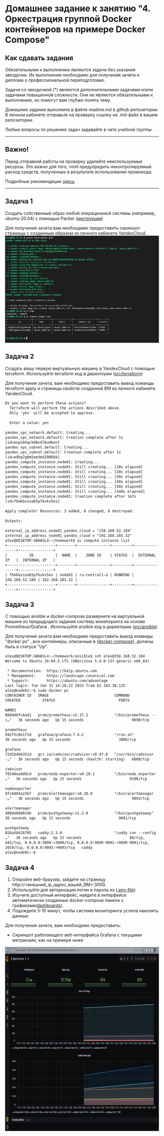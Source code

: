 # Домашнее задание к занятию "4. Оркестрация группой Docker контейнеров на примере Docker Compose"

## Как сдавать задания

Обязательными к выполнению являются задачи без указания звездочки. Их выполнение необходимо для получения зачета и диплома о профессиональной переподготовке.

Задачи со звездочкой (*) являются дополнительными задачами и/или задачами повышенной сложности. Они не являются обязательными к выполнению, но помогут вам глубже понять тему.

Домашнее задание выполните в файле readme.md в github репозитории. В личном кабинете отправьте на проверку ссылку на .md-файл в вашем репозитории.

Любые вопросы по решению задач задавайте в чате учебной группы.

---


## Важно!

Перед отправкой работы на проверку удаляйте неиспользуемые ресурсы.
Это важно для того, чтоб предупредить неконтролируемый расход средств, полученных в результате использования промокода.

Подробные рекомендации [здесь](https://github.com/netology-code/virt-homeworks/blob/virt-11/r/README.md)

---

## Задача 1

Создать собственный образ  любой операционной системы (например, ubuntu-20.04) с помощью Packer ([инструкция](https://cloud.yandex.ru/docs/tutorials/infrastructure-management/packer-quickstart))

Для получения зачета вам необходимо предоставить скриншот страницы с созданным образом из личного кабинета YandexCloud.
![image](https://github.com/AllexxB/netology-homework/blob/master/pic/05-virt-04-docker-compose1.PNG)
## Задача 2

Создать вашу первую виртуальную машину в YandexCloud с помощью terraform. 
Используйте terraform код в директории ([src/terraform](https://github.com/netology-group/virt-homeworks/tree/virt-11/05-virt-04-docker-compose/src/terraform))

Для получения зачета, вам необходимо предоставить вывод команды terraform apply и страницы свойств созданной ВМ из личного кабинета YandexCloud.
```shell
Do you want to perform these actions?
  Terraform will perform the actions described above.
  Only 'yes' will be accepted to approve.

  Enter a value: yes

yandex_vpc_network.default: Creating...
yandex_vpc_network.default: Creation complete after 1s [id=enpibhqck08n4lbumben]
yandex_vpc_subnet.default: Creating...
yandex_vpc_subnet.default: Creation complete after 1s [id=e9bq7g8m5em3m42906kk]
yandex_compute_instance.node01: Creating...
yandex_compute_instance.node01: Still creating... [10s elapsed]
yandex_compute_instance.node01: Still creating... [20s elapsed]
yandex_compute_instance.node01: Still creating... [30s elapsed]
yandex_compute_instance.node01: Still creating... [40s elapsed]
yandex_compute_instance.node01: Still creating... [50s elapsed]
yandex_compute_instance.node01: Still creating... [1m0s elapsed]
yandex_compute_instance.node01: Creation complete after 1m7s [id=fhmkbssoa65p7kvks5es]

Apply complete! Resources: 3 added, 0 changed, 0 destroyed.

Outputs:

external_ip_address_node01_yandex_cloud = "158.160.52.184"
internal_ip_address_node01_yandex_cloud = "192.168.101.32"
alex@DESKTOP-SBHASL4:~/homework$ yc compute instance list
+----------------------+--------+---------------+---------+----------------+----------------+
|          ID          |  NAME  |    ZONE ID    | STATUS  |  EXTERNAL IP   |  INTERNAL IP   |
+----------------------+--------+---------------+---------+----------------+----------------+
| fhmkbssoa65p7kvks5es | node01 | ru-central1-a | RUNNING | 158.160.52.184 | 192.168.101.32 |
+----------------------+--------+---------------+---------+----------------+----------------+
```
## Задача 3

С помощью ansible и docker-compose разверните на виртуальной машине из предыдущего задания систему мониторинга на основе Prometheus/Grafana .
Используйте ansible код в директории ([src/ansible](https://github.com/netology-group/virt-homeworks/tree/virt-11/05-virt-04-docker-compose/src/ansible))

Для получения зачета вам необходимо предоставить вывод команды "docker ps" , все контейнеры, описанные в ([docker-compose](https://github.com/netology-group/virt-homeworks/blob/virt-11/05-virt-04-docker-compose/src/ansible/stack/docker-compose.yaml)),  должны быть в статусе "Up".
```shell
alex@DESKTOP-SBHASL4:~/homework/ansible$ ssh alex@158.160.52.184
Welcome to Ubuntu 20.04.5 LTS (GNU/Linux 5.4.0-137-generic x86_64)

 * Documentation:  https://help.ubuntu.com
 * Management:     https://landscape.canonical.com
 * Support:        https://ubuntu.com/advantage
Last login: Tue Jan 31 14:18:22 2023 from 62.183.30.125
alex@node01:~$ sudo docker ps
CONTAINER ID   IMAGE                              COMMAND                  CREATED          STATUS                             PORTS                                       
                                                                  NAMES
866940fc8ad1   prom/prometheus:v2.17.1            "/bin/prometheus --c…"   36 seconds ago   Up 15 seconds                      9090/tcp                                    
                                                                  prometheus
942f5c0e1f1d   grafana/grafana:7.4.2              "/run.sh"                36 seconds ago   Up 15 seconds                      3000/tcp                                    
                                                                  grafana
f2d1b4b8351d   gcr.io/cadvisor/cadvisor:v0.47.0   "/usr/bin/cadvisor -…"   36 seconds ago   Up 15 seconds (health: starting)   8080/tcp                                    
                                                                  cadvisor
f8240aadd9cd   prom/node-exporter:v0.18.1         "/bin/node_exporter …"   36 seconds ago   Up 15 seconds                      9100/tcp                                    
                                                                  nodeexporter
9fc8484a23bf   prom/alertmanager:v0.20.0          "/bin/alertmanager -…"   36 seconds ago   Up 15 seconds                      9093/tcp                                    
                                                                  alertmanager
d09de0600c0b   prom/pushgateway:v1.2.0            "/bin/pushgateway"       36 seconds ago   Up 15 seconds                      9091/tcp                                    
                                                                  pushgateway
026a50428705   caddy:2.3.0                        "caddy run --config …"   36 seconds ago   Up 15 seconds                      80/tcp, 443/tcp, 0.0.0.0:3000->3000/tcp, 0.0.0.0:9090-9091->9090-9091/tcp, 2019/tcp, 0.0.0.0:9093->9093/tcp   caddy
alex@node01:~$
```
## Задача 4

1. Откройте веб-браузер, зайдите на страницу http://<внешний_ip_адрес_вашей_ВМ>:3000.
2. Используйте для авторизации логин и пароль из ([.env-file](https://github.com/netology-group/virt-homeworks/blob/virt-11/05-virt-04-docker-compose/src/ansible/stack/.env)).
3. Изучите доступный интерфейс, найдите в интерфейсе автоматически созданные docker-compose панели с графиками([dashboards](https://grafana.com/docs/grafana/latest/dashboards/use-dashboards/)).
4. Подождите 5-10 минут, чтобы система мониторинга успела накопить данные.

Для получения зачета, вам необходимо предоставить: 
- Скриншот работающего веб-интерфейса Grafana с текущими метриками, как на примере ниже
<p align="center">
  <img width="1200" height="600" src="./pic/grafana.png">
</p>

